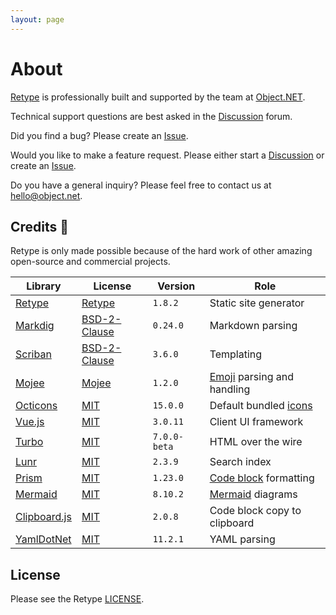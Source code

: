```yaml
---
layout: page
---
```

# About

[Retype](https://retype.com/) is professionally built and supported by the team at [Object.NET](https://object.net).

Technical support questions are best asked in the [Discussion](https://github.com/retypeapp/retype/discussions) forum.

Did you find a bug? Please create an [Issue](https://github.com/retypeapp/retype/issues).

Would you like to make a feature request. Please either start a [Discussion](https://github.com/retypeapp/retype/discussions) or create an [Issue](https://github.com/retypeapp/retype/issues).

Do you have a general inquiry? Please feel free to contact us at [hello@object.net](mailto:hello@object.net).

## Credits :clap:

Retype is only made possible because of the hard work of other amazing open-source and commercial projects.

Library | License | Version | Role
--- | --- | --- | ---
[Retype](https://retype.com/) | [Retype](/LICENSE.md) | `1.8.2` | Static site generator
[Markdig](https://github.com/xoofx/markdig) | [BSD-2-Clause](https://github.com/xoofx/markdig/blob/master/license.txt) | `0.24.0` | Markdown parsing
[Scriban](https://github.com/scriban/scriban) | [BSD-2-Clause](https://github.com/scriban/scriban/blob/master/license.txt) | `3.6.0` | Templating
[Mojee](https://mojee.io) | [Mojee](https://docs.mojee.io/license/) | `1.2.0` | [Emoji](components/emoji.md) parsing and handling
[Octicons](https://octicons-primer.vercel.app/octicons/) | [MIT](https://github.com/primer/octicons/blob/main/LICENSE) | `15.0.0` | Default bundled [icons](components/icon.md)
[Vue.js](https://vuejs.org/) | [MIT](https://github.com/vuejs/vue/blob/dev/LICENSE) | `3.0.11` | Client UI framework
[Turbo](https://turbo.hotwired.dev/) | [MIT](https://github.com/hotwired/turbo/blob/main/MIT-LICENSE) | `7.0.0-beta` | HTML over the wire
[Lunr](http://lunrjs.com/) | [MIT](https://github.com/olivernn/lunr.js/blob/master/LICENSE) | `2.3.9` | Search index
[Prism](https://prismjs.com/) | [MIT](https://github.com/PrismJS/prism/blob/master/LICENSE) | `1.23.0` | [Code block](components/code-block.md#syntax-highlighting) formatting
[Mermaid](https://mermaid-js.github.io/mermaid/) | [MIT](https://github.com/mermaid-js/mermaid/blob/develop/LICENSE) | `8.10.2` | [Mermaid](components/mermaid.md) diagrams
[Clipboard.js](https://clipboardjs.com) | [MIT](https://clipboardjs.com/) | `2.0.8` | Code block copy to clipboard
[YamlDotNet](https://github.com/aaubry/YamlDotNet) | [MIT](https://github.com/aaubry/YamlDotNet/blob/master/LICENSE.txt) | `11.2.1` | YAML parsing

## License

Please see the Retype [LICENSE](LICENSE.md).